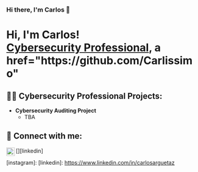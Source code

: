 ### Hi there, I'm Carlos 👋
<h1>Hi, I'm Carlos! <br/><a href="https://www.linkedin.com/in/carlosarguetaz/">Cybersecurity Professional</a>, a href="https://github.com/Carlissimo"</h1>

<h2>👨‍💻 Cybersecurity Professional Projects:</h2>

- <b>Cybersecurity Auditing Project</b>
  - TBA
<h2> 🤳 Connect with me:</h2>
[<img align="left" alt="Carlissimo | LinkedIn" width="22px" src="https://cdn.jsdelivr.net/npm/simple-icons@v3/icons/linkedin.svg" />][linkedin]


[twitter]: 
[youtube]: 
[instagram]: 
[linkedin]: https://www.linkedin.com/in/carlosarguetaz

<!--

Here are some ideas to get you started:

- 🔭 I’m currently working on ...
- 🌱 I’m currently learning ...
- 👯 I’m looking to collaborate on ...
- 🤔 I’m looking for help with ...
- 💬 Ask me about ...
- 📫 How to reach me: ...
- 😄 Pronouns: ...
- ⚡ Fun fact: ...
